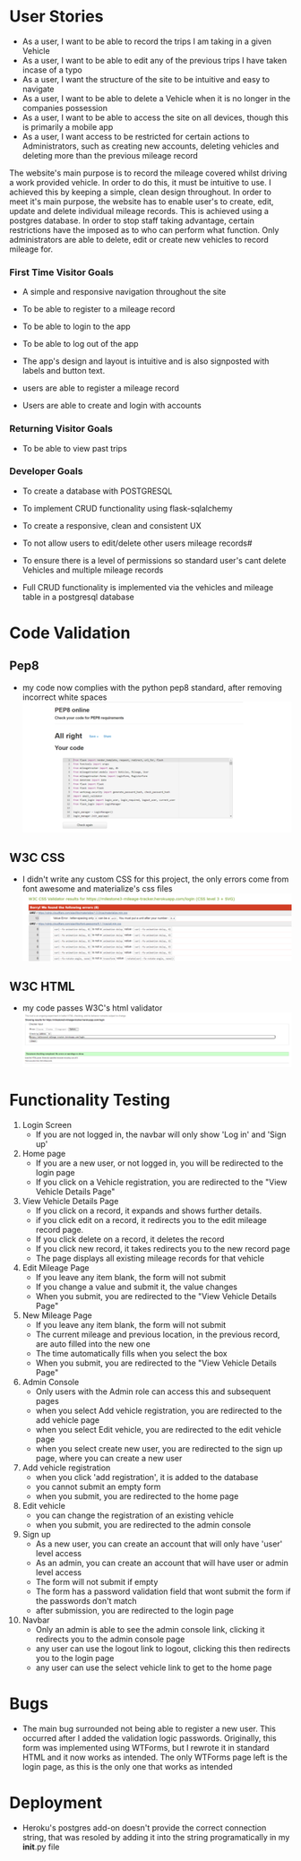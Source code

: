 # User Stories

- As a user, I want to be able to record the trips I am taking in a given Vehicle
- As a user, I want to be able to edit any of the previous trips I have taken incase of a typo
- As a user, I want the structure of the site to be intuitive and easy to navigate
- As a user, I want to be able to delete a Vehicle when it is no longer in the companies possession
- As a user, I want to be able to access the site on all devices, though this is primarily a mobile app
- As a user, I want access to be restricted for certain actions to Administrators, such as creating new accounts, deleting vehicles and deleting more than the previous mileage record

The website's main purpose is to record the mileage covered whilst driving a work provided vehicle. In order to do this, it must be intuitive to use. I achieved this by keeping a simple, clean design throughout. In order to meet it's main purpose, the website has to enable user's to create, edit, update and delete individual mileage records. This is achieved using a postgres database. In order to stop staff taking advantage, certain restrictions have the imposed as to who can perform what function. Only administrators are able to delete, edit or create new vehicles to record mileage for. 
### First Time Visitor Goals

- A simple and responsive navigation throughout the site
- To be able to register to a mileage record
- To be able to login to the app
- To be able to log out of the app


- The app's design and layout is intuitive and is also signposted with labels and button text.
- users are able to register a mileage record
- Users are able to create and login with accounts

### Returning Visitor Goals

- To be able to view past trips

### Developer Goals

- To create a database with POSTGRESQL  
- To implement CRUD functionality using flask-sqlalchemy
- To create a responsive, clean and consistent UX
- To not allow users to edit/delete other users mileage records#
- To ensure there is a level of permissions so standard user's cant delete Vehicles and multiple mileage records


- Full CRUD functionality is implemented via the vehicles and mileage table in a postgresql database

# Code Validation

## Pep8
- my code now complies with the python pep8 standard, after removing incorrect white spaces
![Pep8](assets/testing/pep8valid.png)
## W3C CSS
- I didn't write any custom CSS for this project, the only errors come from font awesome and materialize's css files
![CSS](assets/testing/cssvalidator.png)
## W3C HTML
- my code passes W3C's html validator
![HTML](assets/testing/htmlvalidator.png)

# Functionality Testing
1. Login Screen
    - If you are not logged in, the navbar will only show 'Log in' and 'Sign up'
2. Home page 
    - If you are a new user, or not logged in, you will be redirected to the login page
    - If you click on a Vehicle registration, you are redirected to the "View Vehicle Details Page"
3. View Vehicle Details Page
    - If you click on a record, it expands and shows further details.
    - if you click edit on a record, it redirects you to the edit mileage record page.
    - If you click delete on a record, it deletes the record
    - If you click new record, it takes redirects you to the new record page
    - The page displays all existing mileage records for that vehicle
4. Edit Mileage Page
    - If you leave any item blank, the form will not submit
    - If you change a value and submit it, the value changes
    - When you submit, you are redirected to the "View Vehicle Details Page"
5. New Mileage Page
    - If you leave any item blank, the form will not submit
    - The current mileage and previous location, in the previous record, are auto filled into the new one
    - The time automatically fills when you select the box
    - When you submit, you are redirected to the "View Vehicle Details Page"
6. Admin Console
    - Only users with the Admin role can access this and subsequent pages
    - when you select Add vehicle registration, you are redirected to the add vehicle page
    - when you select Edit vehicle, you are redirected to the edit vehicle page
    - when you select create new user, you are redirected to the sign up page, where you can create a new user
7. Add vehicle registration
    - when you click 'add registration', it is added to the database
    - you cannot submit an empty form
    - when you submit, you are redirected to the home page
8. Edit vehicle 
    - you can change the registration of an existing vehicle
    - when you submit, you are redirected to the admin console
9. Sign up 
    - As a new user, you can create an account that will only have 'user' level access
    - As an admin, you can create an account that will have user or admin level access
    - The form will not submit if empty
    - The form has a password validation field that wont submit the form if the passwords don't match
    - after submission, you are redirected to the login page
10. Navbar
    - Only an admin is able to see the admin console link, clicking it redirects you to the admin console page
    - any user can use the logout link to logout, clicking this then redirects you to the login page
    - any user can use the select vehicle link to get to the home page


# Bugs
- The main bug surrounded not being able to register a new user. This occurred after I added the validation logic passwords. Originally, this form was implemented using WTForms, but I rewrote it in standard HTML and it now works as intended. The only WTForms page left is the login page, as this is the only one that works as intended
# Deployment
- Heroku's postgres add-on doesn't provide the correct connection string, that was resoled by adding it into the string programatically in my __init__.py file
